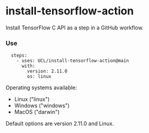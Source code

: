 # install-tensorflow-action
Install TensorFlow C API as a step in a GitHub workflow.

### Use

```
  steps:
    - uses: UCL/install-tensorflow-action@main
      with:
        version: 2.11.0
        os: linux
```

Operating systems available:
- Linux ("linux")
- Windows ("windows")
- MacOS ("darwin")

Default options are version 2.11.0 and Linux.
